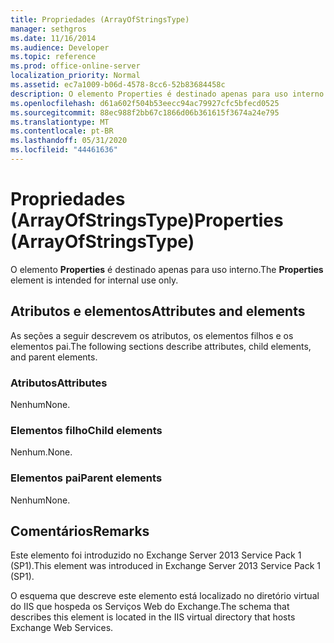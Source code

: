 ```yaml
---
title: Propriedades (ArrayOfStringsType)
manager: sethgros
ms.date: 11/16/2014
ms.audience: Developer
ms.topic: reference
ms.prod: office-online-server
localization_priority: Normal
ms.assetid: ec7a1009-b06d-4578-8cc6-52b83684458c
description: O elemento Properties é destinado apenas para uso interno.
ms.openlocfilehash: d61a602f504b53eecc94ac79927cfc5bfecd0525
ms.sourcegitcommit: 88ec988f2bb67c1866d06b361615f3674a24e795
ms.translationtype: MT
ms.contentlocale: pt-BR
ms.lasthandoff: 05/31/2020
ms.locfileid: "44461636"
---
```

# <a name="properties-arrayofstringstype"></a><span data-ttu-id="339c6-103">Propriedades (ArrayOfStringsType)</span><span class="sxs-lookup"><span data-stu-id="339c6-103">Properties (ArrayOfStringsType)</span></span>

<span data-ttu-id="339c6-104">O elemento **Properties** é destinado apenas para uso interno.</span><span class="sxs-lookup"><span data-stu-id="339c6-104">The **Properties** element is intended for internal use only.</span></span> 

## <a name="attributes-and-elements"></a><span data-ttu-id="339c6-105">Atributos e elementos</span><span class="sxs-lookup"><span data-stu-id="339c6-105">Attributes and elements</span></span>

<span data-ttu-id="339c6-106">As seções a seguir descrevem os atributos, os elementos filhos e os elementos pai.</span><span class="sxs-lookup"><span data-stu-id="339c6-106">The following sections describe attributes, child elements, and parent elements.</span></span>
  
### <a name="attributes"></a><span data-ttu-id="339c6-107">Atributos</span><span class="sxs-lookup"><span data-stu-id="339c6-107">Attributes</span></span>

<span data-ttu-id="339c6-108">Nenhum</span><span class="sxs-lookup"><span data-stu-id="339c6-108">None.</span></span>
  
### <a name="child-elements"></a><span data-ttu-id="339c6-109">Elementos filho</span><span class="sxs-lookup"><span data-stu-id="339c6-109">Child elements</span></span>

<span data-ttu-id="339c6-110">Nenhum.</span><span class="sxs-lookup"><span data-stu-id="339c6-110">None.</span></span>
  
### <a name="parent-elements"></a><span data-ttu-id="339c6-111">Elementos pai</span><span class="sxs-lookup"><span data-stu-id="339c6-111">Parent elements</span></span>

<span data-ttu-id="339c6-112">Nenhum</span><span class="sxs-lookup"><span data-stu-id="339c6-112">None.</span></span>
  
## <a name="remarks"></a><span data-ttu-id="339c6-113">Comentários</span><span class="sxs-lookup"><span data-stu-id="339c6-113">Remarks</span></span>

<span data-ttu-id="339c6-114">Este elemento foi introduzido no Exchange Server 2013 Service Pack 1 (SP1).</span><span class="sxs-lookup"><span data-stu-id="339c6-114">This element was introduced in Exchange Server 2013 Service Pack 1 (SP1).</span></span>
  
<span data-ttu-id="339c6-115">O esquema que descreve este elemento está localizado no diretório virtual do IIS que hospeda os Serviços Web do Exchange.</span><span class="sxs-lookup"><span data-stu-id="339c6-115">The schema that describes this element is located in the IIS virtual directory that hosts Exchange Web Services.</span></span>
  

